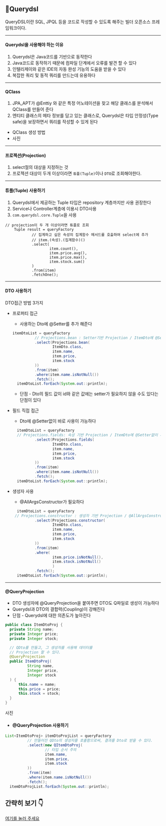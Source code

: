 ## 📝Querydsl 
QueryDSL이란 SQL, JPQL 등을 코드로 작성할 수 있도록 해주는 빌더 오픈소스 프레임워크이다.
<hr>

#### Querydsl을 사용해야 하는 이유
1. Querydsl은 Java코드를 기반으로 동작한다
2. Java코드로 동작하기 때문에 컴파일 단계에서 오류를 발견 할 수 있다
3. 인텔리제이와 같은 IDE의 자동 완성 기능의 도움을 받을 수 있다
4. 복잡한 쿼리 및 동적 쿼리를 만드는데 유용하다
<hr>

#### QClass
1. JPA_APT가 @Enttiy 와 같은 특정 어노테이션을 찾고 해당 클래스를 분석해서 QClass를 만들어 준다
2. 엔티티 클래스의 메타 정보를 담고 있는 클래스로, Querydsl은 타입 안정성(Type safe)을 보장하면서 쿼리를 작성할 수 있게 된다
- QClass 생성 방법
- 사진
 <hr>
 
#### 프로젝션(Projection)
1. select절의 대상을 지정하는 것
2. 프로젝션 대상이 두개 이상이라면 `튜플(Tuple)`이나 `DTO`로 조회해야한다.
<hr>

#### 튜플(Tuple) 사용하기
1. Querydsl에서 제공하는 Tuple 타입은 repository 계층까지만 사용 권장한다
2. Service나 Controller계층에 이용시 DTO사용
3. `com.querydsl.core.Tuple`을 사용
```
// projection이 두 개 이상이라면 튜플로 조회
    Tuple result = queryFactory
            // 집계하고 싶은 속성의 집계함수 메서드를 호출하여 select에 추가
            // item.(속성).(집계함수)()
            .select(
                    item.count(),
                    item.price.avg(),
                    item.price.max(),
                    item.stock.sum()
            )
            .from(item)
            .fetchOne();
```
  <hr>

#### DTO 사용하기
DTO접근 방법 3가지 <br>
- 프로퍼티 접근
  - 사용하는 Dto에 @Setter를 추가 해준다
  ```java
  itemDtoList = queryFactory
            // Projections.bean : Setter기반 Projection / ItemDto에 @Setter가 없을경우 null반환
            .select(Projections.bean(
                    ItemDto.class,
                    item.name,
                    item.price,
                    item.stock
            ))
            .from(item)
            .where(item.name.isNotNull())
            .fetch();
    itemDtoList.forEach(System.out::println);
  ```
  - 단점 - Dto의 필드 값이 id와 같은 값에는 setter가 필요하지 않을 수도 있다는 단점이 있다
  
- 필드 직접 접근
  - Dto에 @Setter없이 바로 사용이 가능하다
  ```java
    itemDtoList = queryFactory
    // Projections.fields: 속성 기반 Projection / ItemDto에 @Setter없이 사용 가능
            .select(Projections.fields(
                    ItemDto.class,
                    item.name,
                    item.price,
                    item.stock
            ))
            .from(item)
            .where(item.name.isNotNull())
            .fetch();
    itemDtoList.forEach(System.out::println);
  ```
  
- 생성자 사용
  - @AllArgsConstructor가 필요하다
  ```java
    itemDtoList = queryFactory
   // Projections.constructor : 생성자 기반 Projection / @AllArgsConstructor 필요
            .select(Projections.constructor(
                    ItemDto.class,
                    item.name,
                    item.price,
                    item.stock
            ))
            .from(item)
            .where(
                    item.price.isNotNull(),
                    item.stock.isNotNull()
                    )
            .fetch();
    itemDtoList.forEach(System.out::println);
  ```
<hr>

#### @QueryProjection
  - DTO 생성자에 @QueryProjection을 붙여주면 DTO도 Q파일로 생성이 가능하다
  - Querydsl과 DTO의 결합력(Coupling)이 강해진다
  - 단점 - Querydsl에 대한 의존도가 높아진다
  ```java
  public class ItemDtoProj {
    private String name;
    private Integer price;
    private Integer stock;

    // QDto를 만들고, 그 생성자를 사용해 데이터를
    // Projection 할 수 있다.
    @QueryProjection
    public ItemDtoProj(
            String name,
            Integer price,
            Integer stock
    ) {
        this.name = name;
        this.price = price;
        this.stock = stock;
    }
}
  ```
  사진

  - #### @QueryProjection 사용하기
  ```java
  List<ItemDtoProj> itemDtoProjList = queryFactory
            // 만들어진 QDto의 생성자를 호출함으로써, 결과를 Dto로 받을 수 있다.
            .select(new QItemDtoProj(
                    // 타입 순서 주의
                    item.name,
                    item.price,
                    item.stock
            ))
            .from(item)
            .where(item.name.isNotNull())
            .fetch();
    itemDtoProjList.forEach(System.out::println);
  ```


## 간략히 보기 👇
[여기를 눌러 주세요](https://github.com/mad-cost/Community_Board/blob/master/md/describe.markdown "Click")

